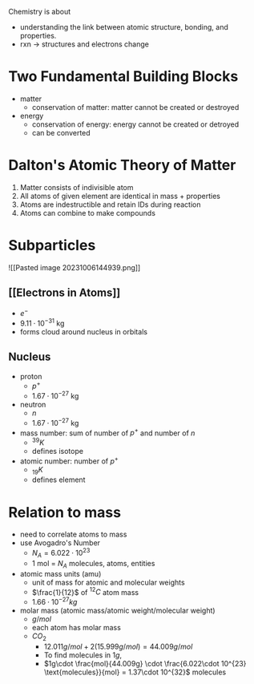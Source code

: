 Chemistry is about
- understanding the link between atomic structure, bonding, and properties.
- rxn -> structures and electrons change

# Two Fundamental Building Blocks

- matter
	- conservation of matter: matter cannot be created or destroyed
- energy
	- conservation of energy: energy cannot be created or detroyed
	- can be converted

# Dalton's Atomic Theory of Matter

1. Matter consists of indivisible atom
2. All atoms of given element are identical in mass + properties
3. Atoms are indestructible and retain IDs during reaction
4. Atoms can combine to make compounds

# Subparticles

![[Pasted image 20231006144939.png]]

## [[Electrons in Atoms]]

- $e^{-}$
- $9.11\cdot 10^{-31}\text{ kg}$
- forms cloud around nucleus in orbitals

## Nucleus 

- proton
	- $p^{+}$
	- $1.67\cdot 10^{-27}\text{ kg}$
- neutron
	- $n$
	- $1.67\cdot 10^{-27}\text{ kg}$
- mass number: sum of number of $p^{+}$ and number of $n$
	- $^{39}K$
	- defines isotope
- atomic number: number of $p^{+}$ 
	- $_{19}K$
	- defines element

# Relation to mass

- need to correlate atoms to mass
- use Avogadro's Number
	- $N_{A}=6.022\cdot 10^{23}$
	- 1 mol = $N_{A}$ molecules, atoms, entities
- atomic mass units (amu)
	- unit of mass for atomic and molecular weights
	- $\frac{1}{12}$ of $^{12}C$ atom mass
	- $1.66 \cdot 10^{-27} kg$
- molar mass (atomic mass/atomic weight/molecular weight)
	- $g/mol$
	- each atom has molar mass
	- $CO_{2}$
		- $12.011 g/mol + 2(15.999 g/mol) = 44.009 g/mol$
		- To find molecules in $1g$, 
		- $1g\cdot \frac{mol}{44.009g} \cdot \frac{6.022\cdot 10^{23} \text{molecules}}{mol} = 1.37\cdot 10^{32}$ molecules